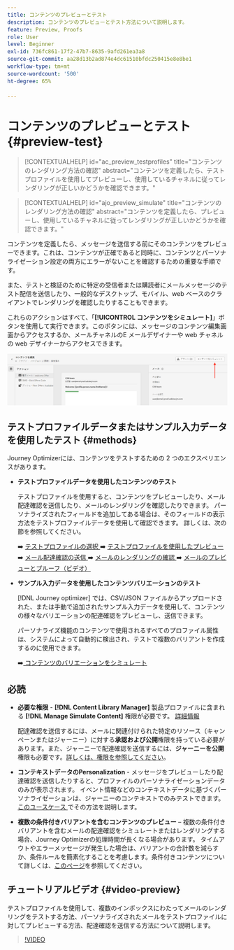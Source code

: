 ```yaml
---
title: コンテンツのプレビューとテスト
description: コンテンツのプレビューとテスト方法について説明します。
feature: Preview, Proofs
role: User
level: Beginner
exl-id: 736fc861-17f2-47b7-8635-9afd261ea3a8
source-git-commit: aa28d13b2ad874e4dc61510bfdc250415e8e8be1
workflow-type: tm+mt
source-wordcount: '500'
ht-degree: 65%

---
```


# コンテンツのプレビューとテスト {#preview-test}

>[!CONTEXTUALHELP]
>id="ac_preview_testprofiles"
>title="コンテンツのレンダリング方法の確認"
>abstract="コンテンツを定義したら、テストプロファイルを使用してプレビューし、使用しているチャネルに従ってレンダリングが正しいかどうかを確認できます。"

>[!CONTEXTUALHELP]
>id="ajo_preview_simulate"
>title="コンテンツのレンダリング方法の確認"
>abstract="コンテンツを定義したら、プレビューし、使用しているチャネルに従ってレンダリングが正しいかどうかを確認できます。"

コンテンツを定義したら、メッセージを送信する前にそのコンテンツをプレビューできます。これは、コンテンツが正確であると同時に、コンテンツとパーソナライゼーション設定の両方にエラーがないことを確認するための重要な手順です。

また、テストと検証のために特定の受信者または購読者にメールメッセージのテスト配信を送信したり、一般的なデスクトップ、モバイル、web ベースのクライアントでレンダリングを確認したりすることもできます。

これらのアクションはすべて、「**[!UICONTROL コンテンツをシミュレート]**」ボタンを使用して実行できます。このボタンには、メッセージのコンテンツ編集画面からアクセスするか、メールチャネルのE メールデザイナーや web チャネルの web デザイナーからアクセスできます。

![](../email/assets/email-preview-button.png)

## テストプロファイルデータまたはサンプル入力データを使用したテスト {#methods}

Journey Optimizerには、コンテンツをテストするための 2 つのエクスペリエンスがあります。

* **テストプロファイルデータを使用したコンテンツのテスト**

  テストプロファイルを使用すると、コンテンツをプレビューしたり、メール配達確認を送信したり、メールのレンダリングを確認したりできます。 パーソナライズされたフィールドを追加してある場合は、そのフィールドの表示方法をテストプロファイルデータを使用して確認できます。 詳しくは、次の節を参照してください。

  ➡️ [ テストプロファイルの選択 ](test-profiles.md)
➡️ [ テストプロファイルを使用したプレビュー ](preview.md)
➡️ [ メール配達確認の送信 ](proofs.md)
➡️ [ メールのレンダリングの確認 ](rendering.md)
➡️ [ メールのプレビューとプルーフ（ビデオ） ](#video-preview)

* **サンプル入力データを使用したコンテンツバリエーションのテスト**

  [!DNL Journey optimizer] では、CSV/JSON ファイルからアップロードされた、または手動で追加されたサンプル入力データを使用して、コンテンツの様々なバリエーションの配達確認をプレビューし、送信できます。

  パーソナライズ機能のコンテンツで使用されるすべてのプロファイル属性は、システムによって自動的に検出され、テストで複数のバリアントを作成するのに使用できます。

  ➡️[ コンテンツのバリエーションをシミュレート ](../test-approve/simulate-sample-input.md)

## 必読

* **必要な権限** - **[!DNL Content Library Manager]** 製品プロファイルに含まれる **[!DNL Manage Simulate Content]** 権限が必要です。 [詳細情報](../administration/ootb-product-profiles.md#content-library-manager)

  配達確認を送信するには、メールに関連付けられた特定のリソース（キャンペーンまたはジャーニー）に対する&#x200B;**承認および公開**&#x200B;権限を持っている必要があります。また、ジャーニーで配達確認を送信するには、**ジャーニーを公開**&#x200B;権限も必要です。[詳しくは、権限を参照してください](../administration/ootb-permissions.md)。

* **コンテキストデータのPersonalization** - メッセージをプレビューしたり配達確認を送信したりすると、プロファイルのパーソナライゼーションデータのみが表示されます。 イベント情報などのコンテキストデータに基づくパーソナライゼーションは、ジャーニーのコンテキストでのみテストできます。[ このユースケース ](../personalization/personalization-use-case.md) でその方法を説明します。

* **複数の条件付きバリアントを含むコンテンツのプレビュー** – 複数の条件付きバリアントを含むメールの配達確認をシミュレートまたはレンダリングする場合、Journey Optimizerの処理時間が長くなる場合があります。 タイムアウトやエラーメッセージが発生した場合は、バリアントの合計数を減らすか、条件ルールを簡素化することを考慮します。条件付きコンテンツについて詳しくは、[このページ](../personalization/dynamic-content.md)を参照してください。

## チュートリアルビデオ {#video-preview}

テストプロファイルを使用して、複数のインボックスにわたってメールのレンダリングをテストする方法、パーソナライズされたメールをテストプロファイルに対してプレビューする方法、配達確認を送信する方法について説明します。

>[!VIDEO](https://video.tv.adobe.com/v/3430339?quality=12&captions=jpn)
